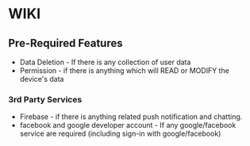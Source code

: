 # WIKI

## Pre-Required Features
  - Data Deletion - If there is any collection of user data
  - Permission - if there is anything which will READ or MODIFY the device's data

### 3rd Party Services
  - Firebase - if there is anything related push notification and chatting.
  - facebook and google developer account - If any google/facebook service are required (including sign-in with google/facebook)
